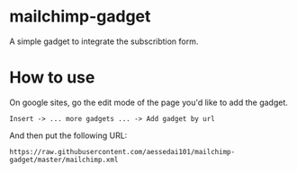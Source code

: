 # mailchimp-gadget

A simple gadget to integrate the subscribtion form.

# How to use

On google sites, go the edit mode of the page you'd like to add the gadget.

    Insert -> ... more gadgets ... -> Add gadget by url

And then put the following URL:

    https://raw.githubusercontent.com/aessedai101/mailchimp-gadget/master/mailchimp.xml
